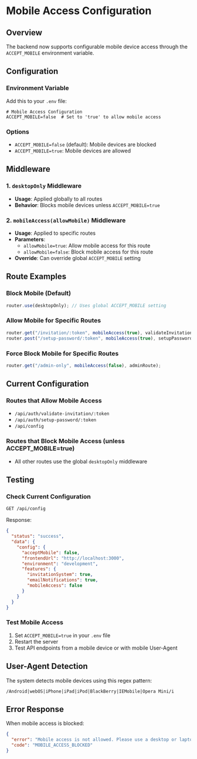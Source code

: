 # Mobile Access Configuration

## Overview

The backend now supports configurable mobile device access through the `ACCEPT_MOBILE` environment variable.

## Configuration

### Environment Variable

Add this to your `.env` file:

```env
# Mobile Access Configuration
ACCEPT_MOBILE=false  # Set to 'true' to allow mobile access
```

### Options

- `ACCEPT_MOBILE=false` (default): Mobile devices are blocked
- `ACCEPT_MOBILE=true`: Mobile devices are allowed

## Middleware

### 1. `desktopOnly` Middleware

- **Usage**: Applied globally to all routes
- **Behavior**: Blocks mobile devices unless `ACCEPT_MOBILE=true`

### 2. `mobileAccess(allowMobile)` Middleware

- **Usage**: Applied to specific routes
- **Parameters**:
  - `allowMobile=true`: Allow mobile access for this route
  - `allowMobile=false`: Block mobile access for this route
- **Override**: Can override global `ACCEPT_MOBILE` setting

## Route Examples

### Block Mobile (Default)

```javascript
router.use(desktopOnly); // Uses global ACCEPT_MOBILE setting
```

### Allow Mobile for Specific Routes

```javascript
router.get("/invitation/:token", mobileAccess(true), validateInvitation);
router.post("/setup-password/:token", mobileAccess(true), setupPassword);
```

### Force Block Mobile for Specific Routes

```javascript
router.get("/admin-only", mobileAccess(false), adminRoute);
```

## Current Configuration

### Routes that Allow Mobile Access

- `/api/auth/validate-invitation/:token`
- `/api/auth/setup-password/:token`
- `/api/config`

### Routes that Block Mobile Access (unless ACCEPT_MOBILE=true)

- All other routes use the global `desktopOnly` middleware

## Testing

### Check Current Configuration

```bash
GET /api/config
```

Response:

```json
{
  "status": "success",
  "data": {
    "config": {
      "acceptMobile": false,
      "frontendUrl": "http://localhost:3000",
      "environment": "development",
      "features": {
        "invitationSystem": true,
        "emailNotifications": true,
        "mobileAccess": false
      }
    }
  }
}
```

### Test Mobile Access

1. Set `ACCEPT_MOBILE=true` in your `.env` file
2. Restart the server
3. Test API endpoints from a mobile device or with mobile User-Agent

## User-Agent Detection

The system detects mobile devices using this regex pattern:

```
/Android|webOS|iPhone|iPad|iPod|BlackBerry|IEMobile|Opera Mini/i
```

## Error Response

When mobile access is blocked:

```json
{
  "error": "Mobile access is not allowed. Please use a desktop or laptop.",
  "code": "MOBILE_ACCESS_BLOCKED"
}
```
